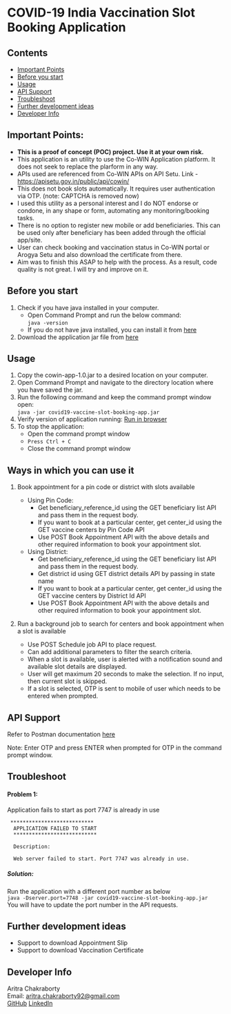 # COVID-19 India Vaccination Slot Booking Application

## Contents
  - [Important Points](#important-points)
  - [Before you start](#before-you-start)
  - [Usage](#usage)
  - [API Support](#api-support)
  - [Troubleshoot](#troubleshoot)
  - [Further development ideas](#further-development-ideas)
  - [Developer Info](#developer-info)

## Important Points:
* <b>This is a proof of concept (POC) project. Use it at your own risk.</b>
* This application is an utility to use the Co-WIN Application platform. It does not seek to replace the plarform in any way.
* APIs used are referenced from Co-WIN APIs on API Setu. Link - https://apisetu.gov.in/public/api/cowin/
* This does not book slots automatically. It requires user authentication via OTP. (note: CAPTCHA is removed now)
* I used this utility as a personal interest and I do NOT endorse or condone, in any shape or form, automating any monitoring/booking tasks.
* There is no option to register new mobile or add beneficiaries. This can be used only after beneficiary has been added through the official app/site.
* User can check booking and vaccination status in Co-WIN portal or Arogya Setu and also download the certificate from there.
* Aim was to finish this ASAP to help with the process. As a result, code quality is not great. I will try and improve on it.


## Before you start
1. Check if you have java installed in your computer.
    * Open Command Prompt and run the below command:  
        `java -version`
    * If you do not have java installed, you can install it from <a href="https://www.oracle.com/in/java/technologies/javase-jre8-downloads.html" target="_blank">here</a>  
2. Download the application jar file from <a href="https://bit.ly/3g4ygsb" target="_blank">here</a>  

## Usage  
1. Copy the cowin-app-1.0.jar to a desired location on your computer.
2. Open Command Prompt and navigate to the directory location where you have saved the jar.  
3. Run the following command and keep the command prompt window open:  
      `java -jar covid19-vaccine-slot-booking-app.jar`
4. Verify version of application running: <a href="http://localhost:7747/api/app" target="_blank">Run in browser</a>    
5. To stop the application:
    * Open the command prompt window  
    * `Press Ctrl + C`
    * Close the command prompt window

## Ways in which you can use it  
1. Book appointment for a pin code or district with slots available
    - Using Pin Code:
        * Get beneficiary_reference_id using the GET beneficiary list API and pass them in the request body. 
        * If you want to book at a particular center, get center_id using the GET vaccine centers by Pin Code API
        * Use POST Book Appointment API with the above details and other required information to book your appointment slot.
    - Using District:     
        * Get beneficiary_reference_id using the GET beneficiary list API and pass them in the request body. 
        * Get district id using GET district details API by passing in state name 
        * If you want to book at a particular center, get center_id using the GET vaccine centers by District Id API
        * Use POST Book Appointment API with the above details and other required information to book your appointment slot.  
  
2. Run a background job to search for centers and book appointment when a slot is available  
    * Use POST Schedule job API to place request.  
    * Can add additional parameters to filter the search criteria.  
    * When a slot is available, user is alerted with a notification sound and available slot details are displayed.  
    * User will get maximum 20 seconds to make the selection. If no input, then current slot is skipped.  
    * If a slot is selected, OTP is sent to mobile of user which needs to be entered when prompted.  
    
## API Support
Refer to Postman documentation <a href="https://documenter.getpostman.com/view/3436890/TzeRrAsK" target="_blank">here</a>
  
Note: Enter OTP and press ENTER when prompted for OTP in the command prompt window.

## Troubleshoot
#### Problem 1:   
Application fails to start as port 7747 is already in use  
```
 ***************************
  APPLICATION FAILED TO START
  ***************************
  
  Description:
  
  Web server failed to start. Port 7747 was already in use.
``` 
##### Solution:  
Run the application with a different port number as below  
`java -Dserver.port=7748 -jar covid19-vaccine-slot-booking-app.jar`  
You will have to update the port number in the API requests.


## Further development ideas
* Support to download Appointment Slip
* Support to download Vaccination Certificate


## Developer Info
Aritra Chakraborty  
Email: <aritra.chakraborty92@gmail.com>  
<a href="https://github.com/aritra92" target="_blank">GitHub</a>
<a href="https://www.linkedin.com/in/aritra-chakraborty-2b91089a/" target="_blank">LinkedIn</a>

